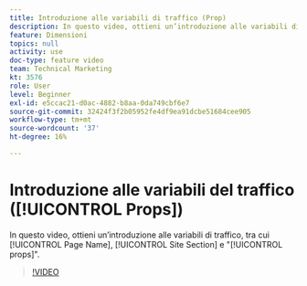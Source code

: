 ```yaml
---
title: Introduzione alle variabili di traffico (Prop)
description: In questo video, ottieni un’introduzione alle variabili di traffico, tra cui Nome pagina, Sezione sito e "prop".
feature: Dimensioni
topics: null
activity: use
doc-type: feature video
team: Technical Marketing
kt: 3576
role: User
level: Beginner
exl-id: e5ccac21-d0ac-4882-b8aa-0da749cbf6e7
source-git-commit: 32424f3f2b05952fe4df9ea91dcbe51684cee905
workflow-type: tm+mt
source-wordcount: '37'
ht-degree: 16%

---
```


# Introduzione alle variabili del traffico ([!UICONTROL Props])

In questo video, ottieni un’introduzione alle variabili di traffico, tra cui [!UICONTROL Page Name], [!UICONTROL Site Section] e &quot;[!UICONTROL props]&quot;.

>[!VIDEO](https://video.tv.adobe.com/v/28767/?quality=12)
